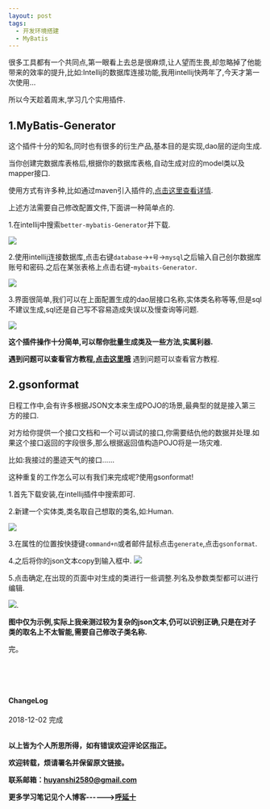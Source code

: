 ```yaml
---
layout: post
tags:
  - 开发环境搭建
  - MyBatis
---
```


很多工具都有一个共同点,第一眼看上去总是很麻烦,让人望而生畏,却忽略掉了他能带来的效率的提升,比如:Intellij的数据库连接功能,我用intellij快两年了,今天才第一次使用...

所以今天趁着周末,学习几个实用插件.

## 1.MyBatis-Generator

这个插件十分的知名,同时也有很多的衍生产品,基本目的是实现,dao层的逆向生成.

当你创建完数据库表格后,根据你的数据库表格,自动生成对应的model类以及mapper接口.

使用方式有许多种,比如通过maven引入插件的,<a href="http://huihui.couplecoders.tech/2018/11/08/SpringBoot-mybatis%E9%80%86%E5%90%91%E7%94%9F%E6%88%90%E5%B7%A5%E5%85%B7/">点击这里查看详情</a>.

上述方法需要自己修改配置文件,下面讲一种简单点的.

1.在intellij中搜索`better-mybatis-Generator`并下载.

![](http://img.couplecoders.tech/markdown-img-paste-20181202214111434.png)

2.使用intellij连接数据库,点击右键`database`->`+号`->`mysql`之后输入自己创尔数据库账号和密码.之后在某张表格上点击右键-`mybaits-Generator`.

![](http://img.couplecoders.tech/markdown-img-paste-20181202222725354.png)


3.界面很简单,我们可以在上面配置生成的dao层接口名称,实体类名称等等,但是sql不建议生成,sql还是自己写不容易造成失误以及慢查询等问题.

![](http://img.couplecoders.tech/markdown-img-paste-20181202223025297.png)

**这个插件操作十分简单,可以帮你批量生成类及一些方法,实属利器.**


**遇到问题可以查看官方教程,<a href="https://github.com/kmaster/better-mybatis-generator">点击这里哦</a>**
遇到问题可以查看官方教程.

## 2.gsonformat

日程工作中,会有许多根据JSON文本来生成POJO的场景,最典型的就是接入第三方的接口.

对方给你提供一个接口文档和一个可以调试的接口,你需要结仇他的数据并处理.如果这个接口返回的字段很多,那么根据返回值构造POJO将是一场灾难.

比如:我接过的墨迹天气的接口......

这种重复的工作怎么可以有我们来完成呢?使用gsonformat!

1.首先下载安装,在intellij插件中搜索即可.

2.新建一个实体类,类名取自己想取的类名,如:Human.

![](http://img.couplecoders.tech/markdown-img-paste-20181202220414489.png)

3.在属性的位置按快捷键`command+n`或者邮件鼠标点击`generate`,点击`gsonformat`.

4.之后将你的json文本copy到输入框中.
![](http://img.couplecoders.tech/markdown-img-paste-2018120222072910.png)

5.点击确定,在出现的页面中对生成的类进行一些调整.列名及参数类型都可以进行编辑.

![](http://img.couplecoders.tech/markdown-img-paste-20181202220844749.png).

**图中仅为示例,实际上我亲测过较为复杂的json文本,仍可以识别正确,只是在对子类的取名上不太智能,需要自己修改子类名称.**

完。

<br>
<br>
<br>
<h4>ChangeLog</h4>
2018-12-02 完成
<br>
<br>


**以上皆为个人所思所得，如有错误欢迎评论区指正。**

**欢迎转载，烦请署名并保留原文链接。**

**联系邮箱：huyanshi2580@gmail.com**

**更多学习笔记见个人博客------><a href="{{ site.baseurl }}/">呼延十</a>**
